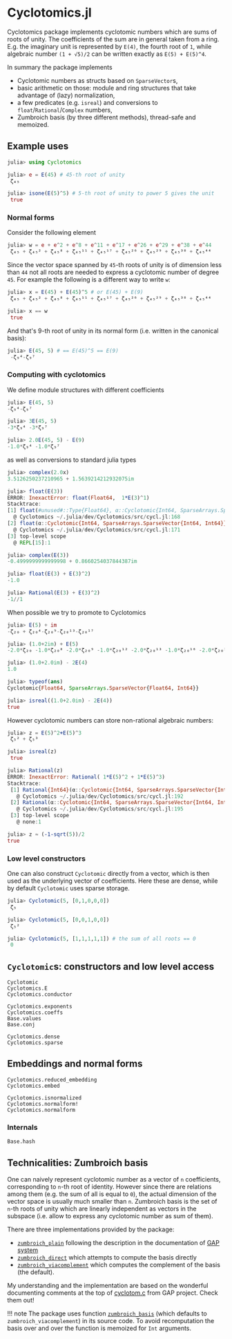 # Cyclotomics.jl

Cyclotomics package implements cyclotomic numbers which are sums of roots of unity.
The coefficients of the sum are in general taken from a ring.
E.g. the imaginary unit is represented by `E(4)`, the fourth root of `1`,
while algebraic number `(1 + √5)/2` can be written exactly as `E(5) + E(5)^4`.

In summary the package implements

* Cyclotomic numbers as structs based on `SparseVector`s,
* basic arithmetic on those: module and ring structures that take advantage of (lazy) normalization,
* a few predicates (e.g. `isreal`) and conversions to `float`/`Rational`/`Complex` numbers,
* Zumbroich basis (by three different methods), thread-safe and memoized.

## Example uses
```julia
julia> using Cyclotomics

julia> e = E(45) # 45-th root of unity
 ζ₄₅

julia> isone(E(5)^5) # 5-th root of unity to power 5 gives the unit
 true
```

### Normal forms
Consider the following element
```julia
julia> w = e + e^2 + e^8 + e^11 + e^17 + e^26 + e^29 + e^38 + e^44
 ζ₄₅ + ζ₄₅² + ζ₄₅⁸ + ζ₄₅¹¹ + ζ₄₅¹⁷ + ζ₄₅²⁶ + ζ₄₅²⁹ + ζ₄₅³⁸ + ζ₄₅⁴⁴
```

Since the vector space spanned by `45`-th roots of unity is of dimension less
than `44` not all roots are needed to express a cyclotomic number of degree `45`.
For example the following is a different way to write `w`:
```julia
julia> x = E(45) + E(45)^5 # or E(45) + E(9)
 ζ₄₅ + ζ₄₅² + ζ₄₅⁸ + ζ₄₅¹¹ + ζ₄₅¹⁷ + ζ₄₅²⁶ + ζ₄₅²⁹ + ζ₄₅³⁸ + ζ₄₅⁴⁴

julia> x == w
 true
```

And that's 9-th root of unity in its normal form (i.e. written in the canonical basis):
```julia
julia> E(45, 5) # == E(45)^5 == E(9)
 -ζ₉⁴-ζ₉⁷

```
### Computing with cyclotomics
We define module structures with different coefficients

```julia
julia> E(45, 5)
-ζ₉⁴-ζ₉⁷

julia> 3E(45, 5)
-3*ζ₉⁴ -3*ζ₉⁷

julia> 2.0E(45, 5) - E(9)
-1.0*ζ₉⁴ -1.0*ζ₉⁷

```
as well as conversions to standard julia types

```julia
julia> complex(2.0x)
3.5126250237210965 + 1.5639214212932075im

julia> float(E(3))
ERROR: InexactError: float(Float64,  1*E(3)^1)
Stacktrace:
[1] float(#unused#::Type{Float64}, α::Cyclotomic{Int64, SparseArrays.SparseVector{Int64, Int64}})
  @ Cyclotomics ~/.julia/dev/Cyclotomics/src/cycl.jl:168
[2] float(α::Cyclotomic{Int64, SparseArrays.SparseVector{Int64, Int64}})
  @ Cyclotomics ~/.julia/dev/Cyclotomics/src/cycl.jl:171
[3] top-level scope
  @ REPL[15]:1

julia> complex(E(3))
-0.4999999999999998 + 0.8660254037844387im

julia> float(E(3) + E(3)^2)
-1.0

julia> Rational(E(3) + E(3)^2)
-1//1

```

When possible we try to promote to Cyclotomics
```julia
julia> E(5) + im
-ζ₂₀ + ζ₂₀⁴-ζ₂₀⁹-ζ₂₀¹³-ζ₂₀¹⁷

julia> (1.0+2im) + E(5)
-2.0*ζ₂₀ -1.0*ζ₂₀⁸ -2.0*ζ₂₀⁹ -1.0*ζ₂₀¹² -2.0*ζ₂₀¹³ -1.0*ζ₂₀¹⁶ -2.0*ζ₂₀¹⁷

julia> (1.0+2.0im) - 2E(4)
1.0

julia> typeof(ans)
Cyclotomic{Float64, SparseArrays.SparseVector{Float64, Int64}}

julia> isreal((1.0+2.0im) - 2E(4))
true

```

However cyclotomic numbers can store non-rational algebraic numbers:

```julia
julia> z = E(5)^2+E(5)^3
 ζ₅² + ζ₅³

julia> isreal(z)
 true

julia> Rational(z)
ERROR: InexactError: Rational( 1*E(5)^2 + 1*E(5)^3)
Stacktrace:
 [1] Rational{Int64}(α::Cyclotomic{Int64, SparseArrays.SparseVector{Int64, Int64}})
   @ Cyclotomics ~/.julia/dev/Cyclotomics/src/cycl.jl:192
 [2] Rational(α::Cyclotomic{Int64, SparseArrays.SparseVector{Int64, Int64}})
   @ Cyclotomics ~/.julia/dev/Cyclotomics/src/cycl.jl:195
 [3] top-level scope
   @ none:1

julia> z ≈ (-1-sqrt(5))/2
true

```

### Low level constructors
One can also construct `Cyclotomic` directly from a vector, which is then used
as the underlying vector of coefficients. Here these are dense, while by default
`Cyclotomic` uses sparse storage.

```julia
julia> Cyclotomic(5, [0,1,0,0,0])
 ζ₅

julia> Cyclotomic(5, [0,0,1,0,0])
 ζ₅²

julia> Cyclotomic(5, [1,1,1,1,1]) # the sum of all roots == 0
 0

```


## `Cyclotomic`s: constructors and low level access

```@docs
Cyclotomic
Cyclotomics.E
Cyclotomics.conductor

Cyclotomics.exponents
Cyclotomics.coeffs
Base.values
Base.conj

Cyclotomics.dense
Cyclotomics.sparse
```

## Embeddings and normal forms

```@docs
Cyclotomics.reduced_embedding
Cyclotomics.embed

Cyclotomics.isnormalized
Cyclotomics.normalform!
Cyclotomics.normalform
```

### Internals

```@docs
Base.hash
```

## Technicalities: Zumbroich basis

One can naively represent cyclotomic number as a vector of `n` coefficients, corresponding to `n`-th root of identity. However since there are relations among them (e.g. the sum of all is equal to `0`), the actual dimension of the vector space is usually much smaller than `n`. Zumbroich basis is the set of `n`-th roots of unity which are linearly independent as vectors in the subspace (i.e. allow to express any cyclotomic number as sum of them).

There are three implementations provided by the package:
* [`zumbroich_plain`](https://github.com/kalmarek/Cyclotomics.jl/blob/76ceeb8822b1d63af2dab328c165a385b2af463a/src/zumbroich.jl#L14) following the description in the documentation of [GAP system](https://www.gap-system.org/Manuals/doc/ref/chap60_mj.html#X7F52BEA0862E06F2)
* [`zumbroich_direct`](https://github.com/kalmarek/Cyclotomics.jl/blob/76ceeb8822b1d63af2dab328c165a385b2af463a/src/zumbroich.jl#L38) which attempts to compute the basis directly
* [`zumbroich_viacomplement`](https://github.com/kalmarek/Cyclotomics.jl/blob/76ceeb8822b1d63af2dab328c165a385b2af463a/src/zumbroich.jl#L115) which computes the complement of the basis (the default).

My understanding and the implementation are based on the wonderful documenting comments at the top of [cyclotom.c](https://github.com/gap-system/gap/blob/master/src/cyclotom.c) from GAP project. Check them out!

!!! note The package uses function [`zumbroich_basis`](https://github.com/kalmarek/Cyclotomics.jl/blob/76ceeb8822b1d63af2dab328c165a385b2af463a/src/zumbroich.jl#L152) (which defaults to `zumbroich_viacomplement`) in its source code. To avoid recomputation the basis over and over the function is memoized for `Int` arguments.
